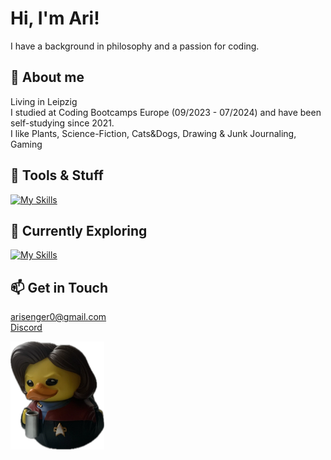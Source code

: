 # Hi, I'm Ari!

I have a background in philosophy and a passion for coding.

## 💁 About me
  Living in Leipzig </br>
  I studied at Coding Bootcamps Europe (09/2023 - 07/2024) and have been self-studying since 2021. </br>
  I like Plants, Science-Fiction, Cats&Dogs, Drawing & Junk Journaling, Gaming 

## 💾 Tools & Stuff
[![My Skills](https://skillicons.dev/icons?i=js,html,css,vue,pinia,tailwind,vscode&theme=dark)](https://skillicons.dev)

## 🔮 Currently Exploring
[![My Skills](https://skillicons.dev/icons?i=ts,react&theme=dark)](https://skillicons.dev)

## 📫 Get in Touch 
  <arisenger0@gmail.com> </br>
  [Discord](https://www.discordapp.com/users/.piepmatz) 
  

<img src="janeway.jpg" alt="captain janeway" width="150"/>



<!--
**Artromi/Artromi** is a ✨ _special_ ✨ repository because its `README.md` (this file) appears on your GitHub profile.

Here are some ideas to get you started:

- 🔭 I’m currently working on ...
- 🌱 I’m currently learning ...
- 👯 I’m looking to collaborate on ...
- 🤔 I’m looking for help with ...
- 💬 Ask me about ...
- 📫 How to reach me: ...
- 😄 Pronouns: ...
- ⚡ Fun fact: ...
-->

